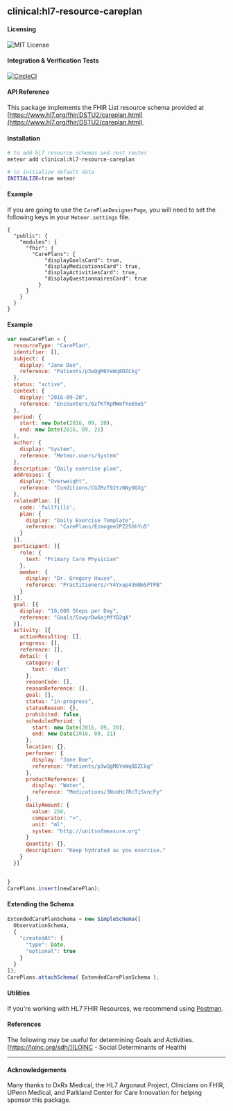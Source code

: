 ## clinical:hl7-resource-careplan  

#### Licensing  

![MIT License](https://img.shields.io/badge/license-MIT-blue.svg)


#### Integration & Verification Tests  

[![CircleCI](https://circleci.com/gh/clinical-meteor/hl7-resource-careplan/tree/master.svg?style=svg)](https://circleci.com/gh/clinical-meteor/hl7-resource-careplan/tree/master)


#### API Reference  

This package implements the FHIR List resource schema provided at [https://www.hl7.org/fhir/DSTU2/careplan.html](https://www.hl7.org/fhir/DSTU2/careplan.html).


#### Installation  

````bash
# to add hl7 resource schemas and rest routes
meteor add clinical:hl7-resource-careplan

# to initialize default data
INITIALIZE=true meteor
````

#### Example   

If you are going to use the `CarePlanDesignerPage`, you will need to set the following keys in your `Meteor.settings` file.  

```
{
  "public": {
    "modules": {
      "fhir": {
        "CarePlans": {
            "displayGoalsCard": true,
            "displayMedicationsCard": true,
            "displayActivitiesCard": true,
            "displayQuestionnairesCard": true
          }
      }
    }
  }
}
```

#### Example   

```js
var newCarePlan = {
  resourceType: "CarePlan",
  identifier: [],
  subject: {
    display: "Jane Doe",
    reference: "Patients/p3wQgM6YeWq8DZCkg"
  },
  status: "active",
  context: {
    display: "2016-09-20",
    reference: "Encounters/6zfKfRpMWmfXo69e5"
  },
  period: {
    start: new Date(2016, 09, 20),
    end: new Date(2016, 09, 21)
  },
  author: {
    display: "System",
    reference: "Meteor.users/System"
  },
  description: "Daily exercise plan",
  addresses: {
    display: "Overweight",
    reference: "Conditions/CGZMzf92YzNNy9QXg"
  },
  relatedPlan: [{
    code: 'fullfills',
    plan: {
      display: "Daily Exercise Template",
      reference: "CarePlans/Ezmogee2PZ2ShhYu5"
    }
  }],
  participant: [{
    role: {
      text: "Primary Care Physician"
    },
    member: {
      display: "Dr. Gregory House",
      reference: "Practitioners/rY4Yxup43mNm5PTPB"
    }
  }],
  goal: [{
    display: "10,000 Steps per Day",
    reference: "Goals/5swyrDw6ajMfYD2qA"    
  }],
  activity: [{
    actionResulting: [],
    progress: [],
    reference: [],
    detail: {
      category: {
        text: 'diet'
      },
      reasonCode: [],
      reasonReference: [],
      goal: [],
      status: "in-progress",
      statusReason: {},
      prohibited: false,
      scheduledPeriod: {
        start: new Date(2016, 09, 20),
        end: new Date(2016, 09, 21)
      },
      location: {},
      performer: {
        display: "Jane Doe",
        reference: "Patients/p3wQgM6YeWq8DZCkg"
      },
      productReference: {
        display: "Water",
        reference: "Medications/3NxeHc7RcTiSvncFy"
      },
      dailyAmount: {
        value: 250,
        comparator: ">",
        unit: "ml",
        system: "http://unitsofmeasure.org"
      }
      quantity: {},
      description: "Keep hydrated as you exercise."
    }
  }]


}
CarePlans.insert(newCarePlan);
```


#### Extending the Schema

```js
ExtendedCarePlanSchema = new SimpleSchema([
  ObservationSchema,
  {
    "createdAt": {
      "type": Date,
      "optional": true
    }
  }
]);
CarePlans.attachSchema( ExtendedCarePlanSchema );
```


#### Utilities  

If you're working with HL7 FHIR Resources, we recommend using [Postman](https://chrome.google.com/webstore/detail/postman/fhbjgbiflinjbdggehcddcbncdddomop?hl=en).


#### References  

The following may be useful for determining Goals and Activities.  
[https://loinc.org/sdh/](LOINC - Social Determinants of Health)



--------------------------------------------  
#### Acknowledgements     

Many thanks to DxRx Medical, the HL7 Argonaut Project, Clinicians on FHIR, UPenn Medical, and Parkland Center for Care Innovation for helping sponsor this package.  